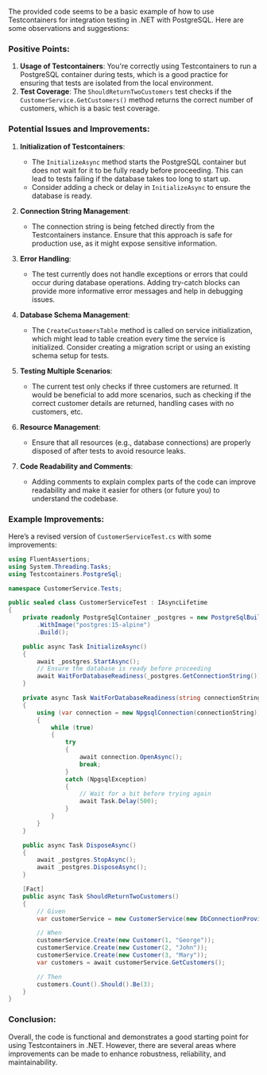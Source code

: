 The provided code seems to be a basic example of how to use Testcontainers for integration testing in .NET with PostgreSQL. Here are some observations and suggestions:

### Positive Points:
1. **Usage of Testcontainers**: You're correctly using Testcontainers to run a PostgreSQL container during tests, which is a good practice for ensuring that tests are isolated from the local environment.
2. **Test Coverage**: The `ShouldReturnTwoCustomers` test checks if the `CustomerService.GetCustomers()` method returns the correct number of customers, which is a basic test coverage.

### Potential Issues and Improvements:
1. **Initialization of Testcontainers**: 
   - The `InitializeAsync` method starts the PostgreSQL container but does not wait for it to be fully ready before proceeding. This can lead to tests failing if the database takes too long to start up.
   - Consider adding a check or delay in `InitializeAsync` to ensure the database is ready.

2. **Connection String Management**:
   - The connection string is being fetched directly from the Testcontainers instance. Ensure that this approach is safe for production use, as it might expose sensitive information.

3. **Error Handling**:
   - The test currently does not handle exceptions or errors that could occur during database operations. Adding try-catch blocks can provide more informative error messages and help in debugging issues.

4. **Database Schema Management**:
   - The `CreateCustomersTable` method is called on service initialization, which might lead to table creation every time the service is initialized. Consider creating a migration script or using an existing schema setup for tests.

5. **Testing Multiple Scenarios**:
   - The current test only checks if three customers are returned. It would be beneficial to add more scenarios, such as checking if the correct customer details are returned, handling cases with no customers, etc.

6. **Resource Management**:
   - Ensure that all resources (e.g., database connections) are properly disposed of after tests to avoid resource leaks.

7. **Code Readability and Comments**:
   - Adding comments to explain complex parts of the code can improve readability and make it easier for others (or future you) to understand the codebase.

### Example Improvements:
Here’s a revised version of `CustomerServiceTest.cs` with some improvements:

```csharp
using FluentAssertions;
using System.Threading.Tasks;
using Testcontainers.PostgreSql;

namespace CustomerService.Tests;

public sealed class CustomerServiceTest : IAsyncLifetime
{
    private readonly PostgreSqlContainer _postgres = new PostgreSqlBuilder()
        .WithImage("postgres:15-alpine")
        .Build();

    public async Task InitializeAsync()
    {
        await _postgres.StartAsync();
        // Ensure the database is ready before proceeding
        await WaitForDatabaseReadiness(_postgres.GetConnectionString());
    }

    private async Task WaitForDatabaseReadiness(string connectionString)
    {
        using (var connection = new NpgsqlConnection(connectionString))
        {
            while (true)
            {
                try
                {
                    await connection.OpenAsync();
                    break;
                }
                catch (NpgsqlException)
                {
                    // Wait for a bit before trying again
                    await Task.Delay(500);
                }
            }
        }
    }

    public async Task DisposeAsync()
    {
        await _postgres.StopAsync();
        await _postgres.DisposeAsync();
    }

    [Fact]
    public async Task ShouldReturnTwoCustomers()
    {
        // Given
        var customerService = new CustomerService(new DbConnectionProvider(_postgres.GetConnectionString()));

        // When
        customerService.Create(new Customer(1, "George"));
        customerService.Create(new Customer(2, "John"));
        customerService.Create(new Customer(3, "Mary"));
        var customers = await customerService.GetCustomers();

        // Then
        customers.Count().Should().Be(3);
    }
}
```

### Conclusion:
Overall, the code is functional and demonstrates a good starting point for using Testcontainers in .NET. However, there are several areas where improvements can be made to enhance robustness, reliability, and maintainability.